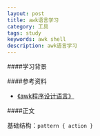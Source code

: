 ```yaml
---
layout: post
title: awk语言学习
category: 工具
tags: study
keywords: awk shell
description: awk语言学习
---
```


####学习背景

####参考资料
- [《awk程序设计语言》](https://book.douban.com/subject/1876898/)

####正文

基础结构：`pattern { action }`

